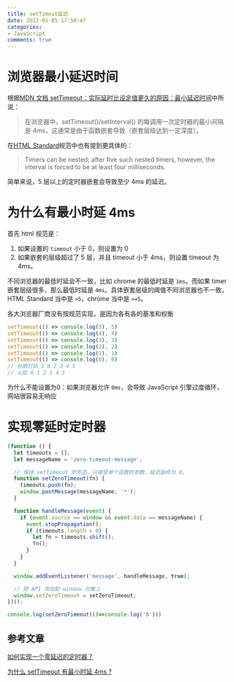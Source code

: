 ```yaml
---
title: setTimout延迟
date: 2022-01-05 17:50:47
categories:
- JavaScript
comments: true
---
```




# 浏览器最小延迟时间

根据[MDN 文档 setTimeout：实际延时比设定值更久的原因：最小延迟时间](https://link.juejin.cn?target=https%3A%2F%2Fdeveloper.mozilla.org%2Fzh-CN%2Fdocs%2FWeb%2FAPI%2FWindowOrWorkerGlobalScope%2FsetTimeout%23%E5%AE%9E%E9%99%85%E5%BB%B6%E6%97%B6%E6%AF%94%E8%AE%BE%E5%AE%9A%E5%80%BC%E6%9B%B4%E4%B9%85%E7%9A%84%E5%8E%9F%E5%9B%A0%EF%BC%9A%E6%9C%80%E5%B0%8F%E5%BB%B6%E8%BF%9F%E6%97%B6%E9%97%B4)中所说：

> 在浏览器中，setTimeout()/setInterval() 的每调用一次定时器的最小间隔是 4ms，这通常是由于函数嵌套导致（嵌套层级达到一定深度）。

在[HTML Standard](https://link.juejin.cn?target=https%3A%2F%2Fhtml.spec.whatwg.org%2Fmultipage%2Ftimers-and-user-prompts.html%23timers)规范中也有提到更具体的：

> Timers can be nested; after five such nested timers, however, the interval is forced to be at least four milliseconds.

简单来说，5 层以上的定时器嵌套会导致至少 4ms 的延迟。



# 为什么有最小时延 4ms

首先 html 规范是：

1. 如果设置的 `timeout` 小于 0，则设置为 0
2. 如果嵌套的层级超过了 5 层，并且 timeout 小于 4ms，则设置 timeout 为 4ms。



不同浏览器的最低时延会不一致，比如 chrome 的最低时延是 `1ms`。而如果 timer 嵌套层级很多，那么最低时延是 `4ms`。具体嵌套层级的阈值不同浏览器也不一致，HTML Standard 当中是 `>5`，chrome 当中是 `>=5`。

各大浏览器厂商没有按规范实现，是因为各有各的基准和权衡

```js
setTimeout(() => console.log(5), 5)
setTimeout(() => console.log(4), 4)
setTimeout(() => console.log(3), 3)
setTimeout(() => console.log(2), 2)
setTimeout(() => console.log(1), 1)
setTimeout(() => console.log(0), 0)
// 谷歌打印 1 0 2 3 4 5
// 火狐 0 1 2 3 4 5
```



为什么不能设置为0：如果浏览器允许 `0ms`，会导致 JavaScript 引擎过度循环，网站很容易无响应



# 实现零延时定时器

```js
(function () {
  let timeouts = [];
  let messageName = 'zero-timeout-message';

  // 保持 setTimeout 的形态，只接受单个函数的参数，延迟始终为 0。
  function setZeroTimeout(fn) {
    timeouts.push(fn);
    window.postMessage(messageName, '*');
  }

  function handleMessage(event) {
    if (event.source == window && event.data == messageName) {
      event.stopPropagation();
      if (timeouts.length > 0) {
        let fn = timeouts.shift();
        fn();
      }
    }
  }

  window.addEventListener('message', handleMessage, true);

  // 把 API 添加到 window 对象上
  window.setZeroTimeout = setZeroTimeout;
})();

console.log(setZeroTimeout(()=>console.log('0')))
```



## 参考文章

[如何实现一个零延迟的定时器？](https://juejin.cn/post/6972093678454046727)

[为什么 setTimeout 有最小时延 4ms ?](https://juejin.cn/post/6846687590616137742)